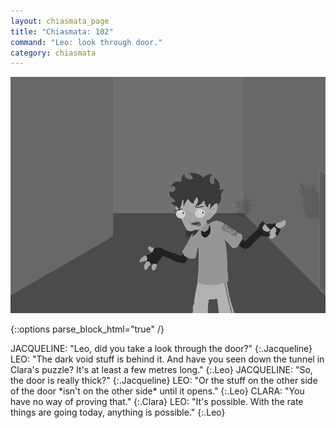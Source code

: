 ```yaml
---
layout: chiasmata_page
title: "Chiasmata: 102"
command: "Leo: look through door."
category: chiasmata
---
```


![102](/chiasmata/images/narrative/102.png)

{::options parse_block_html="true" /}
<div class="dialogue">
JACQUELINE: "Leo, did you take a look through the door?" 
{:.Jacqueline}
LEO: "The dark void stuff is behind it. And have you seen down the tunnel in Clara's puzzle? It's at least a few metres long." 
{:.Leo}
JACQUELINE: "So, the door is really thick?" 
{:.Jacqueline}
LEO: "Or the stuff on the other side of the door *isn't on the other side* until it opens." 
{:.Leo}
CLARA: "You have no way of proving that." 
{:.Clara}
LEO: "It's possible. With the rate things are going today, anything is possible." 
{:.Leo}
</div>